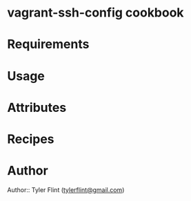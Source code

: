 # vagrant-ssh-config cookbook

# Requirements

# Usage

# Attributes

# Recipes

# Author

Author:: Tyler Flint (tylerflint@gmail.com)
